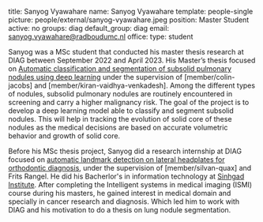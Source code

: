 title: Sanyog Vyawahare
name: Sanyog Vyawahare
template: people-single
picture: people/external/sanyog-vyawahare.jpeg
position: Master Student
active: no
groups: diag
default_group: diag
email: sanyog.vyawahare@radboudumc.nl
office: 
type: student


Sanyog was a MSc student that conducted his master thesis research at DIAG between September 2022 and April 2023. His Master’s thesis focused on
[Automatic classification and segmentation of subsolid pulmonary nodules using deep learning](https://www.ai-for-health.nl/projects/subsolid_nodule_segmentation/) under the supervision of [member/colin-jacobs] and [member/kiran-vaidhya-venkadesh].
Among the different types of nodules, subsolid pulmonary nodules are routinely encountered in screening and carry a higher malignancy risk.
The goal of the project is to develop a deep learning model able to classify and segment subsolid nodules.
This will help in tracking the evolution of solid core of these nodules as the medical decisions are based on accurate volumetric behavior and growth of solid core.

Before his MSc thesis project, Sanyog did a research internship at DIAG focused on [automatic landmark detection on lateral headplates for orthodontic diagnosis](https://www.ai-for-health.nl/projects/facial-landmark-detection/), under the supervision of [member/silvan-quax] and Frits Rangel. He did his Bacherlor's in information technology at [Sinhgad Institute](http://cms.sinhgad.edu/sinhgad_engineering_institutes/skncoe_vadgaon/institute_details.aspx).
After completing the Intelligent systems in medical imaging (ISMI) course during his masters, he gained interest in medical domain and specially in cancer research and diagnosis. Which led him to work with DIAG and his motivation to do a thesis on lung nodule segmentation.  

